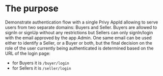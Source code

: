 # The purpose

Demonstrate authentication flow with a single Privy AppId allowing to serve users from two separate domains: Buyers and Seller. Buyers are allowed to signIn or signUp without any restrictions but Sellers can only signIn/login with the email approved by the app Admin. One same email can be used either to identify a Seller, or a Buyer or both, but the final decision on the role of the user currently being authenticated is determined based on the URL of the login page:
- for Buyers it is `/buyer/login`
- for Sellers it is `/seller/login`

